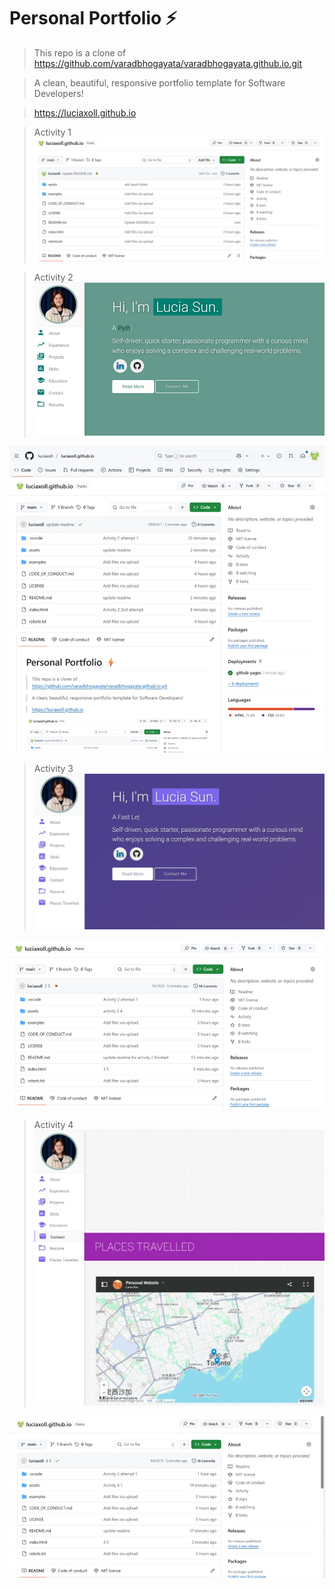 # Personal Portfolio ⚡️
> This repo is a clone of https://github.com/varadbhogayata/varadbhogayata.github.io.git

>A clean, beautiful, responsive portfolio template for Software Developers!

> https://luciaxoll.github.io

> Activity 1  
![Activity 1 Screenshot](/assets/img/Act1.jpg)

> Activity 2  
[![Activity 2 Screenshot](/assets/img/Act2.jpg)](https://luciaxoll.github.io)

![Activity 2 Extra Screenshot](/assets/img/Act2_2.jpg)

> Activity 3  
[![Activity 3 Screenshot](/assets/img/Act3.jpg)](https://luciaxoll.github.io)

![Activity 3 Extra Screenshot](/assets/img/Act3_2.jpg)

> Activity 4  
[![Activity 3 Screenshot](/assets/img/Act4.jpg)](https://luciaxoll.github.io)

![Activity 3 Extra Screenshot](/assets/img/Act4_2.jpg)